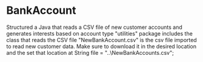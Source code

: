 # BankAccount
Structured a Java that reads a CSV file of new customer accounts and generates interests based on account type
"utilities" package includes the class that reads the CSV file
"NewBankAccount.csv" is the csv file imported to read new customer data. 
Make sure to download it in the desired location and the set that location at String file = "..\\NewBankAccounts.csv";
